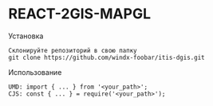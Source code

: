 # REACT-2GIS-MAPGL

Установка

```
Склонируйте репозиторий в свою папку
git clone https://github.com/windx-foobar/itis-dgis.git
```

Использование

```
UMD: import { ... } from '<your_path>';
CJS: const { ... } = require('<your_path>');
```